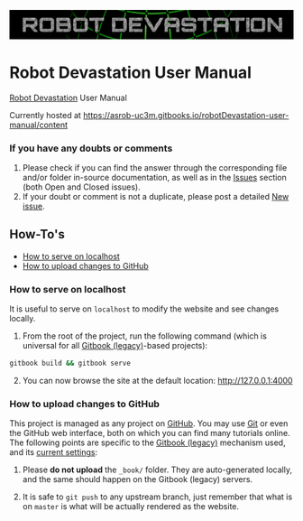 [![Robot Devastation Logo](assets/robotDevastation-800x82.png)](http://asrob-uc3m.github.io/workgroups/2017-05-28-robot-devastation.html)

# Robot Devastation User Manual

[Robot Devastation](http://asrob-uc3m.github.io/workgroups/2017-05-28-robot-devastation.html) User Manual

Currently hosted at https://asrob-uc3m.gitbooks.io/robotDevastation-user-manual/content

### If you have any doubts or comments
1. Please check if you can find the answer through the corresponding file and/or folder in-source documentation, as well as in the [Issues](https://github.com/asrob-uc3m/robotDevastation-user-manual/issues) section (both Open and Closed issues).
2. If your doubt or comment is not a duplicate, please post a detailed [New issue](https://github.com/asrob-uc3m/robotDevastation-user-manual/issues/new).

## How-To's
* [How to serve on localhost](#how-to-serve-on-localhost)
* [How to upload changes to GitHub](#how-to-upload-changes-to-github)

### How to serve on localhost
It is useful to serve on `localhost` to modify the website and see changes locally.

1. From the root of the project, run the following command (which is universal for all [Gitbook (legacy)](https://github.com/GitbookIO/gitbook)-based projects):
```bash
gitbook build && gitbook serve
```

2. You can now browse the site at the default location: http://127.0.0.1:4000

### How to upload changes to GitHub
This project is managed as any project on [GitHub](https://www.github.com). You may use [Git](https://git-scm.com) or even the GitHub web interface, both on which you can find many tutorials online. The following points are specific to the [Gitbook (legacy)](https://github.com/asrob-uc3m/actas/issues/148#issuecomment-449748350) mechanism used, and its [current settings](https://github.com/asrob-uc3m/robotDevastation-user-manual/settings):

1. Please **do not upload** the `_book/` folder. They are auto-generated locally, and the same should happen on the Gitbook (legacy) servers.

2. It is safe to `git push` to any upstream branch, just remember that what is on `master` is what will be actually rendered as the website.
